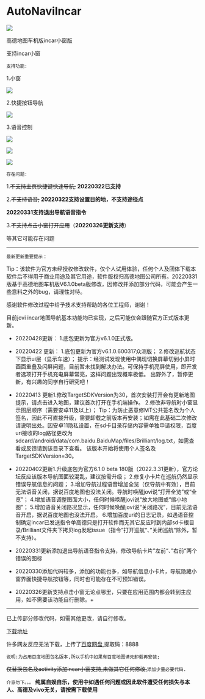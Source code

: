 # AutoNaviIncar

![](https://community-static.vivo.com.cn/wiwNWYCFW9ieGbWq/threadResource/20220501/eaa0319625c2433a8c5b66f1edc15359_w256_h256.png)

高德地图车机版incar小窗版

支持incar小窗

`支持功能:`

1.小窗

![](https://community-static.vivo.com.cn/wiwNWYCFW9ieGbWq/threadResource/20220501/631d45dcd7db4c3b8a9aeca59477e65e_w960_h540.gif_.webp)

2.快捷按钮导航

![](https://community-static.vivo.com.cn/wiwNWYCFW9ieGbWq/threadResource/20220501/41671421a24e4dea85ea31c4110e3392_w960_h540.gif_.webp)

3.语音控制

![](https://community-static.vivo.com.cn/wiwNWYCFW9ieGbWq/threadResource/20220501/7b26ad59b6ba475699b9c82316f40658_w960_h540.gif_.webp)

![](https://community-static.vivo.com.cn/wiwNWYCFW9ieGbWq/threadResource/20220501/fdd84afd24fc4d669e6f8fd7c1cedeca_w960_h540.gif_.webp)

![](https://community-static.vivo.com.cn/wiwNWYCFW9ieGbWq/threadResource/20220501/f2a97cb6f0624643ae4a367187bc5d13_w960_h540.gif_.webp)

`存在问题:`

1.~~不支持主页快捷键快速导航;~~
**20220322已支持**

2.~~不支持语音;~~
**20220322支持设置目的地，不支持途径点**

**20220331支持退出导航语音指令**

3.~~不支持点击小窗打开应用~~（**20220326更新支持**）

等其它可能存在问题

******************************************************************

`最新更新重要提示：`

Tip：该软件为官方未经授权修改软件，仅个人试用体验，任何个人及团体下载本软件后不得用于商业用途及其它用途，软件版权归高德地图公司所有。20220331版基于高德地图车机版V6.1.0beta版修改，因修改并添加部分代码，可能会产生一些意料之外的bug，请理性对待。

感谢软件修改过程中给予技术支持帮助的各位工程师，谢谢！

目前jovi incar地图导航基本功能均已实现，之后可能仅会跟随官方正式版本更新。

+ 20220428更新：
1.底包更新为官方v6.1.0正式版。

+ 20220422 更新：
1.底包更新为官方v6.1.0.600317众测版；
2.修改巡航状态下显示ui层（显示车速）；
提示：经测试发现使用中偶现切换屏幕切到小屏时画面重叠及闪屏问题，目前暂未找到解决办法。可保持手机亮屏使用，即开发者选项打开手机充电屏幕常亮，这样问题出现概率极低。
出野外了，暂停更新，有兴趣的同学自行研究吧！

+ 20220413 更新1.修改TargetSDKVersion为30，首次安装打开会有更新地图提示，请点击进入地图，建议首次打开在手机端操作。
2.修改非导航时小窗显示图层顺序（需要安卓11及以上）；
Tip：为防止恶意修MT公共签名改为个人签名，因此不可直接升级，需要卸载之前版本再安装；如需在此基础二次修改请说明出处。因安卓11隐私设置，在sd卡目录存储内容需单独申请权限，百度uri接收的log路径更改为sdcard/android/data/com.baidu.BaiduMap/files/Brilliant/log.txt，如需查看或反馈请到该目录下查看。
该版本开始将使用个人签名及TargetSDKVersion=30。

+ 20220402更新1.升级底包为官方6.1.0 beta 180版（2022.3.31更新），官方论坛反应该版本导航图面较混乱，建议按需升级；
2.修复小卡片在巡航仍然显示错误导航信息的问题；
3.增加导航过程语音增加全览（仅导航中有效），目前无法语音关闭，据说百度地图也没法关闭。导航时唤醒jovi说“打开全览”或“全览”；
4.增加语音调整图面大小，任何时候唤醒jovi说“放大地图或“缩小地图”；
5.增加语音关闭路况显示，任何时候唤醒jovi说“关闭路况”，目前无法语音开启，据说百度地图也没法开启。
6.增加百度uri的日志记录，如遇语音控制确定incar已发送指令单高德只是打开软件而无其它反应时到内部sd卡根目录/Brilliant文件夹下拷贝log发起issue（指令”打开巡航“、”关闭巡航“除外，暂不支持）。

+ 20220331更新添加退出导航语音指令支持，修改导航卡片”左前“、”右前“两个错误的图标

+ 20220330添加代码较多，添加的功能也多，如导航信息小卡片，导航隐藏小窗界面快捷导航按钮等，同时也可能存在不可预知错误。 

+ 20220326更新支持点击小窗无论点哪里，只要在应用范围内都会转到主应用，如不需要该功能自行删除。+

*****************************************************************

已上传部分修改代码，如需其他更改，请自行修改。

[下载地址](https://github.com/brilliantfeat/AutoNaviIncar/releases)

许多网友反应无法下载，上传了[百度网盘](https://pan.baidu.com/s/1bfIHyDcrJIrJ5g-_Lg8nBg),提取码：8888

`说明:为占用百度地图包名版本,所以手机中如果有百度地图请先卸载再安装;`

~~仅替换包名及activity添加incar小窗支持,未做其它任何修改,~~`添加少量必要代码.`

`介意勿下。。。`
__纯属自娱自乐，使用中如遇任何问题或因此软件遭受任何损失与本人、高德及vivo无关，请按需下载使用__
